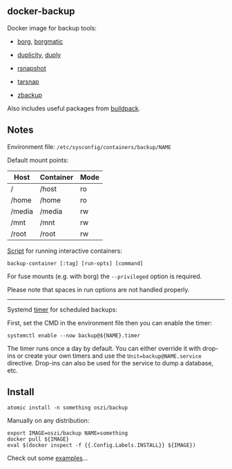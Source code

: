 ## docker-backup

Docker image for backup tools:

 * [borg](https://borgbackup.readthedocs.io), [borgmatic](https://github.com/witten/borgmatic)

 * [duplicity](http://duplicity.nongnu.org), [duply](http://duply.net)

 * [rsnapshot](http://rsnapshot.org)

 * [tarsnap](https://www.tarsnap.com)

 * [zbackup](http://zbackup.org)

Also includes useful packages from [buildpack](/buildpack).

## Notes

Environment file: `/etc/sysconfig/containers/backup/NAME`

Default mount points:

| Host   | Container | Mode |
|--------|-----------|------|
| /      | /host     | ro   |
| /home  | /home     | ro   |
| /media | /media    | rw   |
| /mnt   | /mnt      | rw   |
| /root  | /root     | rw   |

[Script](artifacts/backup-container.sh) for running interactive containers:

```
backup-container [:tag] [run-opts] [command]
```

For fuse mounts (e.g. with borg) the `--privileged` option is required.

Please note that spaces in run options are not handled properly.

---

Systemd [timer](artifacts/backup@.timer) for scheduled backups:

First, set the CMD in the environment file then you can enable the timer:

```
systemctl enable --now backup@${NAME}.timer
```

The timer runs once a day by default. You can either override it with drop-ins
or create your own timers and use the `Unit=backup@NAME.service` directive.
Drop-ins can also be used for the service to dump a database, etc.

## Install

```
atomic install -n something oszi/backup
```

Manually on any distribution:

```
export IMAGE=oszi/backup NAME=something
docker pull ${IMAGE}
eval $(docker inspect -f {{.Config.Labels.INSTALL}} ${IMAGE})
```

Check out some [examples](examples)...
